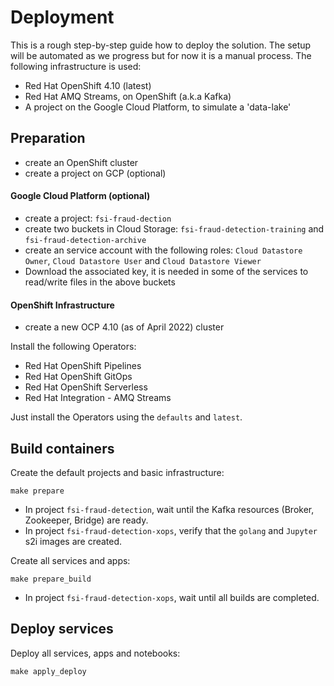 # Deployment

This is a rough step-by-step guide how to deploy the solution. The setup will be automated as we progress but for now it is 
a manual process. The following infrastructure is used:

* Red Hat OpenShift 4.10 (latest)
* Red Hat AMQ Streams, on OpenShift (a.k.a Kafka)
* A project on the Google Cloud Platform, to simulate a 'data-lake'

## Preparation

* create an OpenShift cluster
* create a project on GCP (optional)

#### Google Cloud Platform (optional)

* create a project: `fsi-fraud-dection`
* create two buckets in Cloud Storage: `fsi-fraud-detection-training` and `fsi-fraud-detection-archive`
* create an service account with the following roles: `Cloud Datastore Owner`, `Cloud Datastore User` and `Cloud Datastore Viewer`
* Download the associated key, it is needed in some of the services to read/write files in the above buckets

#### OpenShift Infrastructure

* create a new OCP 4.10 (as of April 2022) cluster

Install the following Operators:

* Red Hat OpenShift Pipelines
* Red Hat OpenShift GitOps
* Red Hat OpenShift Serverless
* Red Hat Integration - AMQ Streams

Just install the Operators using the `defaults` and `latest`.
 
## Build containers

Create the default projects and basic infrastructure:

```shell
make prepare
```

* In project `fsi-fraud-detection`, wait until the Kafka resources (Broker, Zookeeper, Bridge) are ready.
* In project `fsi-fraud-detection-xops`, verify that the `golang` and `Jupyter` s2i images are created.

Create all services and apps:

```shell
make prepare_build
```

* In project `fsi-fraud-detection-xops`, wait until all builds are completed.

## Deploy services

Deploy all services, apps and notebooks:

```shell
make apply_deploy
```
